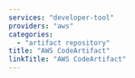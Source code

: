 ```yaml
---
services: "developer-tool"
providers: "aws"
categories:
  - "artifact repository"
title: "AWS CodeArtifact"
linkTitle: "AWS CodeArtifact"
---
```

